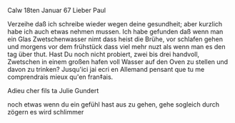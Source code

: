  Calw 18ten Januar 67
Lieber Paul

Verzeihe daß ich schreibe wieder wegen deine gesundheit; aber kurzlich habe ich auch etwas nehmen mussen. Ich habe gefunden daß wenn man ein Glas Zwetschenwasser nimt dass heist die Brühe, vor schlafen gehen und morgens vor dem frühstück dass viel mehr nuzt als wenn man es den tag über thut. 
Hast Du noch nicht probiert, zwei bis drei handvoll, Zwetschen in einem großen hafen voll Wasser auf den Oven zu stellen und davon zu trinken? 
Jusqu'ici jai ecri en Allemand pensant que tu me comprendrais mieux qu'en fran‡ais.

Adieu cher fils
 ta Julie Gundert

noch etwas wenn du ein gefühl hast aus zu gehen, gehe sogleich durch zögern es wird schlimmer
